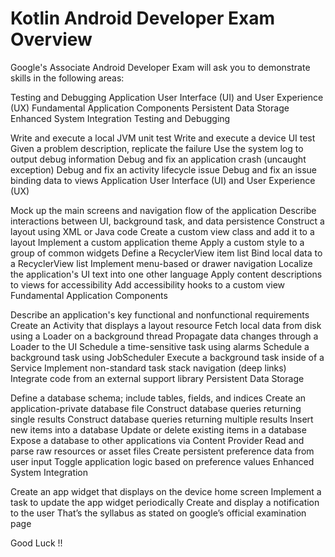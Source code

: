 # Kotlin Android Developer Exam Overview

Google's Associate Android Developer Exam will ask you to demonstrate skills in the following areas:

Testing and Debugging
Application User Interface (UI) and User Experience (UX)
Fundamental Application Components
Persistent Data Storage
Enhanced System Integration
Testing and Debugging

Write and execute a local JVM unit test
Write and execute a device UI test
Given a problem description, replicate the failure
Use the system log to output debug information
Debug and fix an application crash (uncaught exception)
Debug and fix an activity lifecycle issue
Debug and fix an issue binding data to views
Application User Interface (UI) and User Experience (UX)

Mock up the main screens and navigation flow of the application
Describe interactions between UI, background task, and data persistence
Construct a layout using XML or Java code
Create a custom view class and add it to a layout
Implement a custom application theme
Apply a custom style to a group of common widgets
Define a RecyclerView item list
Bind local data to a RecyclerView list
Implement menu-based or drawer navigation
Localize the application's UI text into one other language
Apply content descriptions to views for accessibility
Add accessibility hooks to a custom view
Fundamental Application Components

Describe an application's key functional and nonfunctional requirements
Create an Activity that displays a layout resource
Fetch local data from disk using a Loader on a background thread
Propagate data changes through a Loader to the UI
Schedule a time-sensitive task using alarms
Schedule a background task using JobScheduler
Execute a background task inside of a Service
Implement non-standard task stack navigation (deep links)
Integrate code from an external support library
Persistent Data Storage

Define a database schema; include tables, fields, and indices
Create an application-private database file
Construct database queries returning single results
Construct database queries returning multiple results
Insert new items into a database
Update or delete existing items in a database
Expose a database to other applications via Content Provider
Read and parse raw resources or asset files
Create persistent preference data from user input
Toggle application logic based on preference values
Enhanced System Integration

Create an app widget that displays on the device home screen
Implement a task to update the app widget periodically
Create and display a notification to the user
That’s the syllabus as stated on google’s official examination page

Good Luck !!

